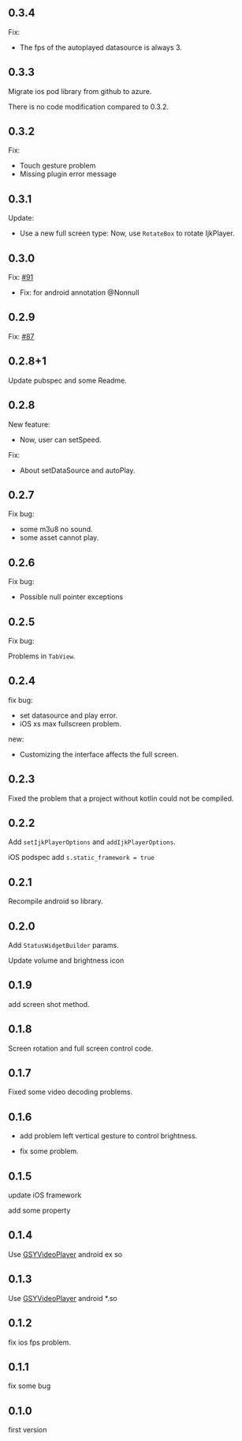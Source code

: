 ## 0.3.4

Fix:

- The fps of the autoplayed datasource is always 3.

## 0.3.3

Migrate ios pod library from github to azure.

There is no code modification compared to 0.3.2.

## 0.3.2

Fix:

- Touch gesture problem
- Missing plugin error message

## 0.3.1

Update:

- Use a new full screen type: Now, use `RotateBox` to rotate IjkPlayer.

## 0.3.0

Fix: [#91](https://github.com/CaiJingLong/flutter_ijkplayer/issues/91)

- Fix: for android annotation @Nonnull

## 0.2.9

Fix: [#87](https://github.com/CaiJingLong/flutter_ijkplayer/issues/87)

## 0.2.8+1

Update pubspec and some Readme.

## 0.2.8

New feature:

- Now, user can setSpeed.

Fix:

- About setDataSource and autoPlay.

## 0.2.7

Fix bug:

- some m3u8 no sound.
- some asset cannot play.

## 0.2.6

Fix bug:

- Possible null pointer exceptions

## 0.2.5

Fix bug:

Problems in `TabView`.

## 0.2.4

fix bug:

- set datasource and play error.
- iOS xs max fullscreen problem.

new:

- Customizing the interface affects the full screen.

## 0.2.3

Fixed the problem that a project without kotlin could not be compiled.

## 0.2.2

Add `setIjkPlayerOptions` and `addIjkPlayerOptions`.

iOS podspec add `s.static_framework = true`

## 0.2.1

Recompile android so library.

## 0.2.0

Add `StatusWidgetBuilder` params.

Update volume and brightness icon

## 0.1.9

add screen shot method.

## 0.1.8

Screen rotation and full screen control code.

## 0.1.7

Fixed some video decoding problems.

## 0.1.6

- add problem left vertical gesture to control brightness.

- fix some problem.

## 0.1.5

update iOS framework

add some property

## 0.1.4

Use [GSYVideoPlayer](https://github.com/CarGuo/GSYVideoPlayer) android ex so

## 0.1.3

Use [GSYVideoPlayer](https://github.com/CarGuo/GSYVideoPlayer) android \*.so

## 0.1.2

fix ios fps problem.

## 0.1.1

fix some bug

## 0.1.0

first version
